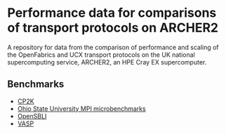 # Performance data for comparisons of transport protocols on ARCHER2

A repository for data from the comparison of performance and scaling of the OpenFabrics and UCX transport protocols on the UK national supercomputing service, ARCHER2, an HPE Cray EX supercomputer.

## Benchmarks

 - [CP2K](CP2K/)
 - [Ohio State University MPI microbenchmarks](OSU-MPI/)
 - [OpenSBLI](OpenSBLI/)
 - [VASP](VASP/)
 
